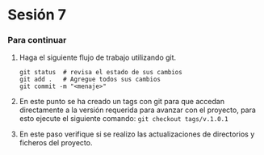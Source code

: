 # Sesión 7

### Para continuar
1. Haga el siguiente flujo de trabajo utilizando git.
    
    ```git
    git status  # revisa el estado de sus cambios
    git add .   # Agregue todos sus cambios
    git commit -m "<menaje>"
    ```

2. En este punto se ha creado un tags con git para que accedan directamente a la versión requerida para avanzar con el proyecto, para esto ejecute el siguiente comando:
    `git checkout tags/v.1.0.1`

3. En este paso verifique si se realizo las actualizaciones de directorios y ficheros del proyecto.


